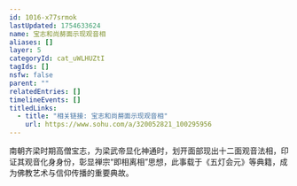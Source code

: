 ```yaml
---
id: 1016-x77srmok
lastUpdated: 1754633624
name: 宝志和尚剺面示现观音相
aliases: []
layer: 5
categoryId: cat_uWLHUZtI
tagIds: []
nsfw: false
parent: ""
relatedEntries: []
timelineEvents: []
titledLinks:
  - title: "相关链接: 宝志和尚剺面示现观音相"
    url: https://www.sohu.com/a/320052821_100295956
---
```


南朝齐梁时期高僧宝志，为梁武帝显化神通时，划开面部现出十二面观音法相，印证其观音化身身份，彰显禅宗“即相离相”思想，此事载于《五灯会元》等典籍，成为佛教艺术与信仰传播的重要典故。